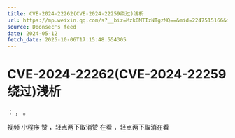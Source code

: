 ```yaml
---
title: CVE-2024-22262(CVE-2024-22259绕过)浅析
url: https://mp.weixin.qq.com/s?__biz=Mzk0MTIzNTgzMQ==&mid=2247515166&idx=1&sn=a502600d479bc31cf54fcdd88b1b5d98
source: Doonsec's feed
date: 2024-05-12
fetch_date: 2025-10-06T17:15:48.554305
---
```


# CVE-2024-22262(CVE-2024-22259绕过)浅析

：
，
。

视频
小程序
赞
，轻点两下取消赞
在看
，轻点两下取消在看